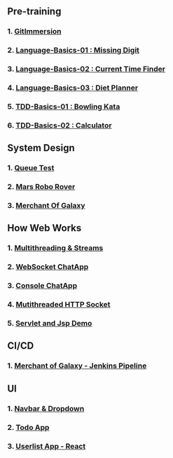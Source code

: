 ## Pre-training

### 1. [GitImmersion](https://github.com/tavisca-skadiri/gitimmersion)

### 2. [Language-Basics-01 : Missing Digit](https://github.com/tavisca-skadiri/language-basics-01)

### 3. [Language-Basics-02 : Current Time Finder](https://github.com/tavisca-skadiri/language-basics-02)

### 4. [Language-Basics-03 : Diet Planner](https://github.com/tavisca-skadiri/language-basics-03)

### 5. [TDD-Basics-01 : Bowling Kata](https://github.com/tavisca-skadiri/tdd-basics)

### 6. [TDD-Basics-02 : Calculator](https://github.com/tavisca-skadiri/tdd-basics-02)



## System Design

### 1. [Queue Test](https://github.com/tavisca-skadiri/QueueTesting)

### 2. [Mars Robo Rover](https://github.com/tavisca-skadiri/RoboRover)

### 3. [Merchant Of Galaxy](https://github.com/tavisca-skadiri/merchantofgalaxy)



## How Web Works

### 1. [Multithreading & Streams](https://github.com/tavisca-skadiri/multithreading)

### 2. [WebSocket ChatApp](https://github.com/tavisca-skadiri/ChatApp)

### 3. [Console ChatApp](https://github.com/tavisca-skadiri/SocketChatApp)

### 4. [Mutithreaded HTTP Socket](https://github.com/tavisca-skadiri/MultithreadedTcpSockets)

### 5. [Servlet and Jsp Demo](https://github.com/tavisca-skadiri/ServletDemo)



## CI/CD

### 1. [Merchant of Galaxy - Jenkins Pipeline](https://github.com/tavisca-skadiri/mog_docker)



## UI

### 1. [Navbar & Dropdown](https://github.com/tavisca-skadiri/UI-1-Navbar-Dropdown)

### 2. [Todo App](https://github.com/tavisca-skadiri/UI-Todo)

### 3. [Userlist App - React](https://github.com/tavisca-skadiri/UI-React-UserList)
